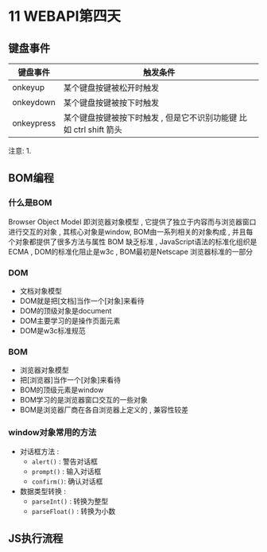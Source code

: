 # 11 WEBAPI第四天
## 键盘事件
|键盘事件|触发条件|
|-|-|
|onkeyup|某个键盘按键被松开时触发|
|onkeydown|某个键盘按键被按下时触发|
|onkeypress|某个键盘按键被按下时触发 , 但是它不识别功能键 比如 ctrl shift 箭头|

注意:
1. 
## BOM编程
### 什么是BOM
Browser Object Model
即浏览器对象模型 , 它提供了独立于内容而与浏览器窗口进行交互的对象 , 其核心对象是window, BOM由一系列相关的对象构成 , 并且每个对象都提供了很多方法与属性
BOM 缺乏标准 , JavaScript语法的标准化组织是ECMA , DOM的标准化阻止是w3c , BOM最初是Netscape 浏览器标准的一部分
### DOM
- 文档对象模型
- DOM就是把[文档]当作一个[对象]来看待
- DOM的顶级对象是document
- DOM主要学习的是操作页面元素
- DOM是w3c标准规范
### BOM
- 浏览器对象模型
- 把[浏览器]当作一个[对象]来看待
- BOM的顶级元素是window
- BOM学习的是浏览器窗口交互的一些对象
- BOM是浏览器厂商在各自浏览器上定义的 , 兼容性较差


### window对象常用的方法
- 对话框方法 : 
    - `alert()` : 警告对话框
    - `prompt()` : 输入对话框
    - `confirm()`: 确认对话框
- 数据类型转换 :
    - `parseInt()` : 转换为整型
    - `parseFloat()` : 转换为小数


## JS执行流程

